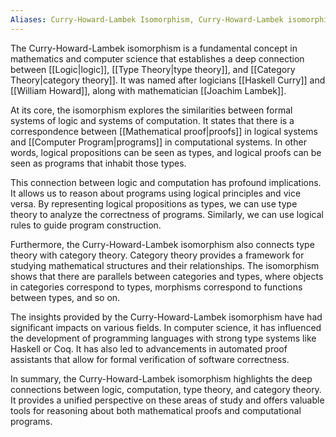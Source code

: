 ```yaml
---
Aliases: Curry-Howard-Lambek Isomorphism, Curry-Howard-Lambek isomorphism
---
```


The Curry-Howard-Lambek isomorphism is a fundamental concept in mathematics and computer science that establishes a deep connection between [[Logic|logic]], [[Type Theory|type theory]], and [[Category Theory|category theory]]. It was named after logicians [[Haskell Curry]] and [[William Howard]], along with mathematician [[Joachim Lambek]].

At its core, the isomorphism explores the similarities between formal systems of logic and systems of computation. It states that there is a correspondence between [[Mathematical proof|proofs]] in logical systems and [[Computer Program|programs]] in computational systems. In other words, logical propositions can be seen as types, and logical proofs can be seen as programs that inhabit those types.

This connection between logic and computation has profound implications. It allows us to reason about programs using logical principles and vice versa. By representing logical propositions as types, we can use type theory to analyze the correctness of programs. Similarly, we can use logical rules to guide program construction.

Furthermore, the Curry-Howard-Lambek isomorphism also connects type theory with category theory. Category theory provides a framework for studying mathematical structures and their relationships. The isomorphism shows that there are parallels between categories and types, where objects in categories correspond to types, morphisms correspond to functions between types, and so on.

The insights provided by the Curry-Howard-Lambek isomorphism have had significant impacts on various fields. In computer science, it has influenced the development of programming languages with strong type systems like Haskell or Coq. It has also led to advancements in automated proof assistants that allow for formal verification of software correctness.

In summary, the Curry-Howard-Lambek isomorphism highlights the deep connections between logic, computation, type theory, and category theory. It provides a unified perspective on these areas of study and offers valuable tools for reasoning about both mathematical proofs and computational programs.
